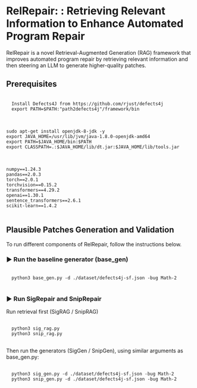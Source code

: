 # RelRepair: :  Retrieving Relevant Information to Enhance Automated Program Repair
RelRepair is a novel Retrieval-Augmented Generation (RAG) framework that improves automated program repair by retrieving relevant information and then steering an LLM to generate higher-quality patches.
## Prerequisites
<pre> <code>
  Install Defects4J from https://github.com/rjust/defects4j 
  export PATH=$PATH:"path2defects4j"/framework/bin 
</code> </pre>

<pre> <code>
sudo apt-get install openjdk-8-jdk -y
export JAVA_HOME=/usr/lib/jvm/java-1.8.0-openjdk-amd64
export PATH=$JAVA_HOME/bin:$PATH
export CLASSPATH=.:$JAVA_HOME/lib/dt.jar:$JAVA_HOME/lib/tools.jar
</code> </pre>

<pre> <code>
numpy==1.24.3
pandas==2.0.3
torch==2.0.1
torchvision==0.15.2
transformers==4.29.2
openai==1.30.1
sentence_transformers==2.6.1
scikit-learn==1.4.2
</code> </pre>

## Plausible Patches Generation and Validation
To run different components of RelRepair, follow the instructions below.
### ▶️ Run the baseline generator (base_gen)
<pre> <code>
  python3 base_gen.py -d ./dataset/defects4j-sf.json -bug Math-2
</code> </pre>

### ▶️ Run SigRepair and SnipRepair
Run retrieval first (SigRAG / SnipRAG)
<pre> <code>
  python3 sig_rag.py
  python3 snip_rag.py
</code> </pre>

Then run the generators (SigGen / SnipGen), using similar arguments as base_gen.py:
<pre> <code>
  python3 sig_gen.py -d ./dataset/defects4j-sf.json -bug Math-2
  python3 snip_gen.py -d ./dataset/defects4j-sf.json -bug Math-2
</code> </pre>






